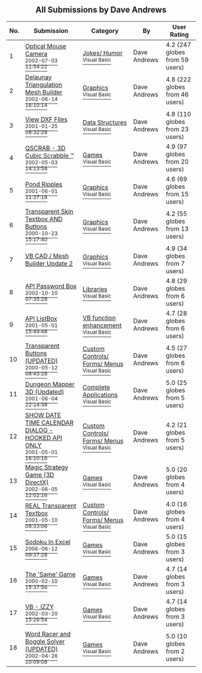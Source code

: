 ﻿<div align="center">

## All Submissions by Dave Andrews

</div>

No.  | Submission | Category | By   | User Rating
---- | ---------- | -------- | ---- | -----------
1 | [Optical Mouse Camera<br /><sup>2002-07-03 11:54:22</sup>](https://github.com/Planet-Source-Code/dave-andrews-optical-mouse-camera__1-36511) | [Jokes/ Humor<br /><sup>Visual Basic</sup>](../ByCategory/jokes-humor__1-40.md) | Dave Andrews | 4.2 (247 globes from 59 users)
2 | [Delaunay Triangulation Mesh Builder<br /><sup>2002-06-14 16:10:14</sup>](https://github.com/Planet-Source-Code/dave-andrews-delaunay-triangulation-mesh-builder__1-35722) | [Graphics<br /><sup>Visual Basic</sup>](../ByCategory/graphics__1-46.md) | Dave Andrews | 4.8 (222 globes from 46 users)
3 | [View DXF FIles<br /><sup>2001-01-25 08:32:28</sup>](https://github.com/Planet-Source-Code/dave-andrews-view-dxf-files__1-14710) | [Data Structures<br /><sup>Visual Basic</sup>](../ByCategory/data-structures__1-33.md) | Dave Andrews | 4.8 (110 globes from 23 users)
4 | [QSCRAB \- 3D Cubic Scrabble ™<br /><sup>2002-05-03 14:13:58</sup>](https://github.com/Planet-Source-Code/dave-andrews-qscrab-3d-cubic-scrabble__1-34351) | [Games<br /><sup>Visual Basic</sup>](../ByCategory/games__1-38.md) | Dave Andrews | 4.9 (97 globes from 20 users)
5 | [Pond Ripples<br /><sup>2001-06-01 11:37:18</sup>](https://github.com/Planet-Source-Code/dave-andrews-pond-ripples__1-23679) | [Graphics<br /><sup>Visual Basic</sup>](../ByCategory/graphics__1-46.md) | Dave Andrews | 4.6 (69 globes from 15 users)
6 | [Transparent Skin Textbox AND Buttons<br /><sup>2000-10-23 15:17:40</sup>](https://github.com/Planet-Source-Code/dave-andrews-transparent-skin-textbox-and-buttons__1-12245) | [Graphics<br /><sup>Visual Basic</sup>](../ByCategory/graphics__1-46.md) | Dave Andrews | 4.2 (55 globes from 13 users)
7 | [VB CAD / Mesh Builder Update 2<br />](https://github.com/Planet-Source-Code/dave-andrews-vb-cad-mesh-builder-update-2__1-35853) | [Graphics<br /><sup>Visual Basic</sup>](../ByCategory/graphics__1-46.md) | Dave Andrews | 4.9 (34 globes from 7 users)
8 | [API Password Box<br /><sup>2002-10-10 07:35:28</sup>](https://github.com/Planet-Source-Code/dave-andrews-api-password-box__1-39702) | [Libraries<br /><sup>Visual Basic</sup>](../ByCategory/libraries__1-49.md) | Dave Andrews | 4.8 (29 globes from 6 users)
9 | [API ListBox<br /><sup>2001-05-01 15:49:48</sup>](https://github.com/Planet-Source-Code/dave-andrews-api-listbox__1-22850) | [VB function enhancement<br /><sup>Visual Basic</sup>](../ByCategory/vb-function-enhancement__1-25.md) | Dave Andrews | 4.7 (28 globes from 6 users)
10 | [Transparent Buttons \(UPDATED\)<br /><sup>2000-05-12 08:43:28</sup>](https://github.com/Planet-Source-Code/dave-andrews-transparent-buttons-updated__1-7880) | [Custom Controls/ Forms/  Menus<br /><sup>Visual Basic</sup>](../ByCategory/custom-controls-forms-menus__1-4.md) | Dave Andrews | 4.5 (27 globes from 6 users)
11 | [Dungeon Mapper 3D \(Updated\)<br /><sup>2001-06-04 22:14:38</sup>](https://github.com/Planet-Source-Code/dave-andrews-dungeon-mapper-3d-updated__1-23773) | [Complete Applications<br /><sup>Visual Basic</sup>](../ByCategory/complete-applications__1-27.md) | Dave Andrews | 5.0 (25 globes from 5 users)
12 | [SHOW DATE TIME CALENDAR DIALOG \- HOOKED API ONLY<br /><sup>2001-05-01 16:10:16</sup>](https://github.com/Planet-Source-Code/dave-andrews-show-date-time-calendar-dialog-hooked-api-only__1-21994) | [Custom Controls/ Forms/  Menus<br /><sup>Visual Basic</sup>](../ByCategory/custom-controls-forms-menus__1-4.md) | Dave Andrews | 4.2 (21 globes from 5 users)
13 | [Magic Strategy Game \(3D DirectX\)<br /><sup>2002-06-05 12:02:16</sup>](https://github.com/Planet-Source-Code/dave-andrews-magic-strategy-game-3d-directx__1-35545) | [Games<br /><sup>Visual Basic</sup>](../ByCategory/games__1-38.md) | Dave Andrews | 5.0 (20 globes from 4 users)
14 | [REAL Transparent Textbox<br /><sup>2001-05-10 08:33:06</sup>](https://github.com/Planet-Source-Code/dave-andrews-real-transparent-textbox__1-23089) | [Custom Controls/ Forms/  Menus<br /><sup>Visual Basic</sup>](../ByCategory/custom-controls-forms-menus__1-4.md) | Dave Andrews | 4.0 (16 globes from 4 users)
15 | [Sodoku In Excel<br /><sup>2006-06-12 09:37:28</sup>](https://github.com/Planet-Source-Code/dave-andrews-sodoku-in-excel__1-65646) | [Games<br /><sup>Visual Basic</sup>](../ByCategory/games__1-38.md) | Dave Andrews | 5.0 (15 globes from 3 users)
16 | [The 'Same' Game<br /><sup>2000-02-10 15:37:56</sup>](https://github.com/Planet-Source-Code/dave-andrews-the-same-game__1-5998) | [Games<br /><sup>Visual Basic</sup>](../ByCategory/games__1-38.md) | Dave Andrews | 4.7 (14 globes from 3 users)
17 | [VB  \-  IZZY<br /><sup>2002-03-20 15:26:54</sup>](https://github.com/Planet-Source-Code/dave-andrews-vb-izzy__1-32884) | [Games<br /><sup>Visual Basic</sup>](../ByCategory/games__1-38.md) | Dave Andrews | 4.7 (14 globes from 3 users)
18 | [Word Racer and Boggle Solver \(UPDATED\)<br /><sup>2002-04-26 10:09:08</sup>](https://github.com/Planet-Source-Code/dave-andrews-word-racer-and-boggle-solver-updated__1-34107) | [Games<br /><sup>Visual Basic</sup>](../ByCategory/games__1-38.md) | Dave Andrews | 5.0 (10 globes from 2 users)
